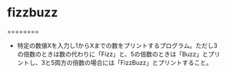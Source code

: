 # fizzbuzz
========
- 特定の数値Xを入力し1からXまでの数をプリントするプログラム。ただし3の倍数のときは数の代わりに「Fizz」と、5の倍数のときは「Buzz」とプリントし、3と5両方の倍数の場合には「FizzBuzz」とプリントすること。
